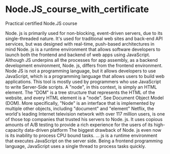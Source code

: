 # Node.JS_course_with_certificate
Practical certified Node.JS course

Node. js is primarily used for non-blocking, event-driven servers, due to its single-threaded nature. It's used for traditional web sites and back-end API services, but was designed with real-time, push-based architectures in mind Node. js is a runtime environment that allows software developers to launch both the frontend and backend of web apps using JavaScript. Although JS underpins all the processes for app assembly, as a backend development environment, Node. js, differs from the frontend environment. Node JS is not a programming language, but it allows developers to use JavaScript, which is a programming language that allows users to build web applications. This tool is mostly used by programmers who use JavaScript to write Server-Side scripts. A "node", in this context, is simply an HTML element. The "DOM" is a tree structure that represents the HTML of the website, and every HTML element is a "node". See Document Object Model (DOM). More specifically, "Node" is an interface that is implemented by multiple other objects, including "document" and "element" Netflix, the world's leading Internet television network with over 117 million users, is one of those top companies that trusted his servers to Node. js. It uses copious amounts of A/B testing to provide a rich experience for the users of its high-capacity data-driven platform The biggest drawback of Node. js even now is its inability to process CPU bound tasks. ... js is a runtime environment that executes JavaScript on the server side. Being a frontend programming language, JavaScript uses a single thread to process tasks quickly. 
